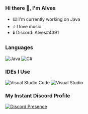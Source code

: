  ### Hi there 👋, I'm Alves

- ⌨️ I'm currently working on Java
- 🎶 I love music
- 🕯️ Discord: Alves#4391


### Languages

![Java](https://img.shields.io/badge/Java-ED8B00?style=for-the-badge&logo=java&logoColor=white) ![C#](https://img.shields.io/badge/C%23-239120?style=for-the-badge&logo=c-sharp&logoColor=white) 


### IDEs I Use

![Visual Studio Code](https://img.shields.io/badge/Visual%20Studio%20Code-0078d7.svg?style=for-the-badge&logo=visual-studio-code&logoColor=white) ![Visual Studio](https://img.shields.io/badge/Visual%20Studio-5C2D91.svg?style=for-the-badge&logo=visual-studio&logoColor=white) 


### My Instant Discord Profile

[![Discord Presence](https://lanyard.cnrad.dev/api/564791544301748224)](https://discord.com/users/564791544301748224)

